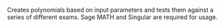 Creates polynomials based on input parameters and tests them against a series of different exams. Sage MATH and Singular are required for usage.
